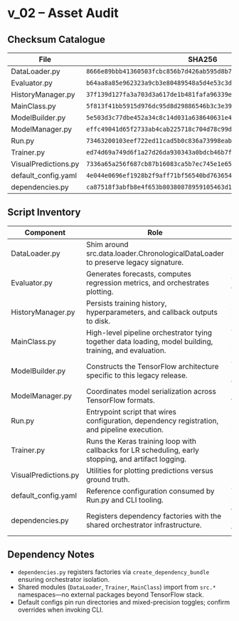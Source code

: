 # v_02 – Asset Audit

## Checksum Catalogue

| File | SHA256 |
| --- | --- |
| DataLoader.py | `8666e89bbb41360503fcbc856b7d426ab595d8b7b31193d4c277bda65650cb2c` |
| Evaluator.py | `b64aa8a85e962323a9cb3e80489548a5d4e53c3d4eec6ae8fffb83540a9c9554` |
| HistoryManager.py | `37f139d127fa3a703d3a617de1b481fafa96339e38234e6c65b60b0ba1e7f3ee` |
| MainClass.py | `5f813f41bb5915d976dc95d8d29886546b3c3e3923a50e50d3b45de7b88705b3` |
| ModelBuilder.py | `5e503d3c77dbe452a34c8c14d031a638640631e46bcf88a9029ee87257b37a2e` |
| ModelManager.py | `effc49041d65f2733ab4cab225718c704d78c99d07e55513923c23293abb1038` |
| Run.py | `73463200103eef722ed11cad5b0c836a73998eab26e104ac1dd9c3354011201b` |
| Trainer.py | `ed74d69a749d6f1a27d26da930343a0bdcb46b7f91c517b41e64adeb60a0d51f` |
| VisualPredictions.py | `7336a65a256f687cb87b16083ca5b7ec745e1e65d0f7344fcabcadc41ec89f63` |
| default_config.yaml | `4e044e0696ef1928b2f9aff71bf56540bd7636541edf46648b64ccaf8c9247ba` |
| dependencies.py | `ca87518f3abfb8e4f653b80380878959105463d1f384904c061ab7c0a6a16799` |

## Script Inventory

| Component | Role | Notes |
| --- | --- | --- |
| DataLoader.py | Shim around src.data.loader.ChronologicalDataLoader to preserve legacy signature. | Forwards to ChronologicalDataLoader with legacy defaults and optional override passthrough. |
| Evaluator.py | Generates forecasts, computes regression metrics, and orchestrates plotting. | Calculates metrics (R2, RMSE) and produces comparison plots via Matplotlib. |
| HistoryManager.py | Persists training history, hyperparameters, and callback outputs to disk. | Serialises history JSON, R2 traces, and metadata per run directory. |
| MainClass.py | High-level pipeline orchestrator tying together data loading, model building, training, and evaluation. | TimeSeriesModel orchestrates DataLoader → ModelBuilder → Trainer → Evaluator flow with logging. |
| ModelBuilder.py | Constructs the TensorFlow architecture specific to this legacy release. | Configurable Conv1D blocks wrap MultiHeadAttention layers before the BiLSTM and final attention head. |
| ModelManager.py | Coordinates model serialization across TensorFlow formats. | Handles saving models and scalers to filesystem for reproducibility. |
| Run.py | Entrypoint script that wires configuration, dependency registration, and pipeline execution. | Loads default_config, resolves factories, and launches TimeSeriesModel pipeline. |
| Trainer.py | Runs the Keras training loop with callbacks for LR scheduling, early stopping, and artifact logging. | Implements Keras callbacks (EpochTimerCallback, EarlyStopping, ReduceLROnPlateau, history writers). |
| VisualPredictions.py | Utilities for plotting predictions versus ground truth. | Provides helper functions to visualise predictions vs actual series. |
| default_config.yaml | Reference configuration consumed by Run.py and CLI tooling. | Tracks default hyperparameters, including split ratios and optimizer settings. |
| dependencies.py | Registers dependency factories with the shared orchestrator infrastructure. | Wraps src.core.versioning.create_dependency_bundle to expose factories and hooks. |

## Dependency Notes

- `dependencies.py` registers factories via `create_dependency_bundle` ensuring orchestrator isolation.
- Shared modules (`DataLoader`, `Trainer`, `MainClass`) import from `src.*` namespaces—no external packages beyond TensorFlow stack.
- Default configs pin run directories and mixed-precision toggles; confirm overrides when invoking CLI.
